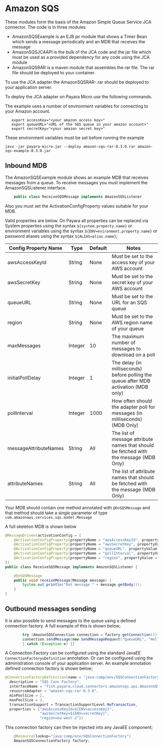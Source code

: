 # Amazon SQS

These modules form the basis of the Amazon Simple Queue Service JCA connector. The code is in three modules
* AmazonSQSExample is an EJB jar module that shows a Timer Bean which sends a message periodically and an MDB that receives the message
* AmazonSQSJCAAPI is the bulk of the JCA code and the jar file which must be used as a provided dependency for any code using the JCA module
* AmazonSQSRAR is a maven module that assembles the rar file. The rar file should be deployed to your container.

To use the JCA adapter the AmazonSQSRAR-<version>.rar should be deployed to your application server.

To deploy the JCA adapter on Payara Micro use the following commands.

The example uses a number of environment variables for connecting to your Amazon account.

```shell
   export accessKey="<your amazon access key>"
   export queueURL="<URL of the SQS queue in your amazon account>"
   export secretKey="<your amazon secret key>"
```

These environment variables must be set before running the example

```shell
java -jar payara-micro.jar --deploy amazon-sqs-rar-0.3.0.rar amazon-sqs-example-0.3.0.jar
```

## Inbound MDB
The AmazonSQSExample module shows an example MDB that receives messages from a queue.
To receive messages you must implement the AmazonSQSListener interface. 
```java
    public class ReceiveSQSMessage implements AmazonSQSListener 
```

Also you must set the ActivationConfigProperty values suitable for your MDB. 

Valid properties are below. On Payara all properties can be replaced via System properties using the syntax `${system.property.name}` or environment variables using the syntax `${ENV=evironment.property.name}` or password aliases using the syntax `${ALIAS=alias.name}`;

|Config Property Name | Type | Default | Notes
|---------------------|------|---------|------
|awsAccessKeyId | String | None | Must be set to the access key of your AWS account
|awsSecretKey | String | None | Must be set to the secret key of your AWS account
|queueURL | String | None | Must be set to the URL for an SQS queue
|region | String | None | Must be set to the AWS region name of your queue
|maxMessages | Integer | 10 | The maximum number of messages to download on a poll
|initialPollDelay | Integer | 1 | The delay (in milliseconds) before polling the queue after MDB activation (MDB only)
|pollInterval | Integer | 1000 | How often should the adapter poll for messages (in milliseconds) (MDB Only)
|messageAttributeNames | String | All | The list of message attribute names that should be fetched with the message (MDB Only)
|attributeNames | String| All | The list of attribute names that should be fetched with the message (MDB Only)

Your MDB should contain one method annotated with `@OnSQSMessage` and that method should take a single parameter of type `com.amazonaws.services.sqs.model.Message`

A full skeleton MDB is shown below
```java
@MessageDriven(activationConfig = {
    @ActivationConfigProperty(propertyName = "awsAccessKeyId", propertyValue = "${ENV=accessKey}"),
    @ActivationConfigProperty(propertyName = "awsSecretKey", propertyValue = "${ENV=secretKey}"),
    @ActivationConfigProperty(propertyName = "queueURL", propertyValue = "${ENV=queueURL}"),   
    @ActivationConfigProperty(propertyName = "pollInterval", propertyValue = "1"),    
    @ActivationConfigProperty(propertyName = "region", propertyValue = "eu-west-2")    
})
public class ReceiveSQSMessage implements AmazonSQSListener {

    @OnSQSMessage
    public void receiveMessage(Message message) {
        System.out.println("Got message " + message.getBody());
    }
}
```

## Outbound messages sending
It is also possible to send messages to the queue using a defined connection factory. 
A full example of this is shown below;
```java
        try (AmazonSQSConnection connection = factory.getConnection()) {
        connection.sendMessage(new SendMessageRequest("queueURL", "Hello World"));
        } catch (Exception e) {}

```

A Connection Factory can be configured using the standard JavaEE `ConnectionFactoryuDefinition` annotation. Or can be configured using the administration console of your application server.
An example annotation defined connection factory is shown below;
```java
@ConnectionFactoryDefinition(name = "java:comp/env/SQSConnectionFactory", 
  description = "SQS Conn Factory", 
  interfaceName = "fish.payara.cloud.connectors.amazonsqs.api.AmazonSQSConnectionFactory", 
  resourceAdapter = "amazon-sqs-rar-0.3.0", 
  minPoolSize = 2, 
  maxPoolSize = 2,
  transactionSupport = TransactionSupportLevel.NoTransaction,
  properties = {"awsAccessKeyId=${ENV=accessKey}",
                "awsSecretKey=${ENV=secretKey}",
                "region=eu-west-2"})
```

This connection factory can then be injected into any JavaEE component;
```java
    @Resource(lookup="java:comp/env/SQSConnectionFactory")
    AmazonSQSConnectionFactory factory;
```
